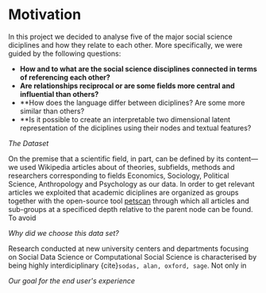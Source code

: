 Motivation 
===========

In this project we decided to analyse five of the major social science diciplines and how they relate to each other. More specifically, we were guided by the following questions:

* **How and to what are the social science disciplines connected in terms of referencing each other?**
* **Are relationships reciprocal or are some fields more central and influential than others?**
* **How does the language differ between diciplines? Are some more similar than others?
* **Is it possible to create an interpretable two dimensional latent representation of the diciplines using their nodes and textual features?

*The Dataset*

 On the premise that a scientific field, in part, can be defined by its content—we used Wikipedia articles about of theories, subfields, methods and researchers corresponding to fields Economics, Sociology, Political Science, Anthropology and Psychology as our data. In order to get relevant articles we exploited that academic diciplines are organized as groups together with the open-source tool [petscan](https://en.wikipedia.org/wiki/Wikipedia:PetScan) through which all articles and sub-groups at a specificed depth relative to the parent node can be found. To avoid

*Why did we choose this data set?*

Research conducted at new university centers and departments focusing on Social Data Science or Computational Social Science is characterised by being highly interdiciplinary {cite}`sodas, alan, oxford, sage`. Not only in 

*Our goal for the end user's experience*

